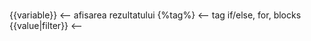 # 
{{variable}} <-- afisarea rezultatului
{%tag%} <-- tag if/else, for, blocks
{{value|filter}} <-- 